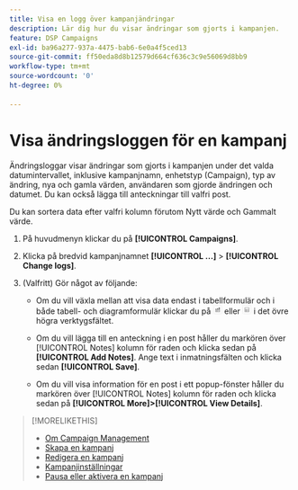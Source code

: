 ```yaml
---
title: Visa en logg över kampanjändringar
description: Lär dig hur du visar ändringar som gjorts i kampanjen.
feature: DSP Campaigns
exl-id: ba96a277-937a-4475-bab6-6e0a4f5ced13
source-git-commit: ff50eda8d8b12579d664cf636c3c9e56069d8bb9
workflow-type: tm+mt
source-wordcount: '0'
ht-degree: 0%

---
```


# Visa ändringsloggen för en kampanj

Ändringsloggar visar ändringar som gjorts i kampanjen under det valda datumintervallet, inklusive kampanjnamn, enhetstyp (Campaign), typ av ändring, nya och gamla värden, användaren som gjorde ändringen och datumet. Du kan också lägga till anteckningar till valfri post.

Du kan sortera data efter valfri kolumn förutom Nytt värde och Gammalt värde.

1. På huvudmenyn klickar du på **[!UICONTROL Campaigns]**.

1. Klicka på bredvid kampanjnamnet  **[!UICONTROL ...]** > **[!UICONTROL Change logs]**.

1. (Valfritt) Gör något av följande:

   * Om du vill växla mellan att visa data endast i tabellformulär och i både tabell- och diagramformulär klickar du på ![Tabell- och diagramvy](/help/dsp/assets/table-plus-chart-view.png "Tabell- och diagramvy") eller ![Tabellvy](/help/dsp/assets/table-view.png "Tabellvy") i det övre högra verktygsfältet.

   * Om du vill lägga till en anteckning i en post håller du markören över [!UICONTROL Notes] kolumn för raden och klicka sedan på **[!UICONTROL Add Notes]**. Ange text i inmatningsfälten och klicka sedan **[!UICONTROL Save]**.

   * Om du vill visa information för en post i ett popup-fönster håller du markören över [!UICONTROL Notes] kolumn för raden och klicka sedan på **[!UICONTROL More]>[!UICONTROL View Details]**.

>[!MORELIKETHIS]
>
>* [Om Campaign Management](campaign-about.md)
>* [Skapa en kampanj](campaign-create.md)
>* [Redigera en kampanj](campaign-edit.md)
>* [Kampanjinställningar](campaign-settings.md)
>* [Pausa eller aktivera en kampanj](campaign-pause-activate.md)


